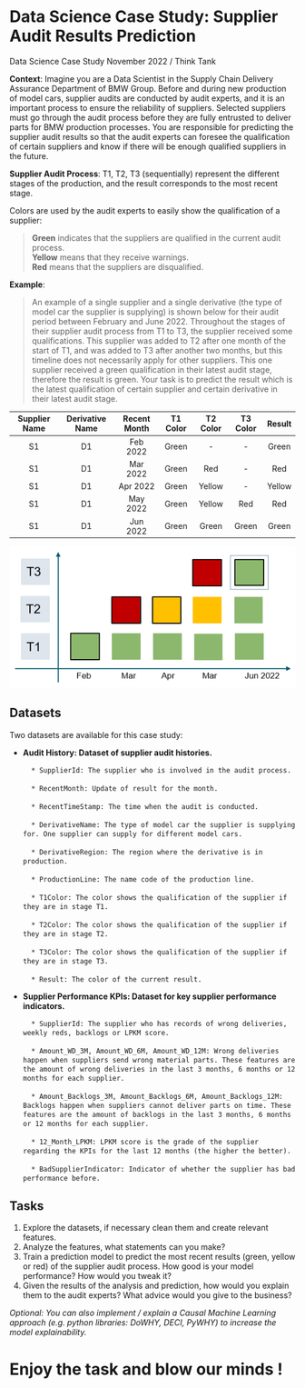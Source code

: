 # Data Science Case Study: Supplier Audit Results Prediction
Data Science Case Study November 2022 / Think Tank

**Context**: Imagine you are a Data Scientist in the Supply Chain Delivery Assurance Department of BMW Group. Before and during new production of model cars, supplier audits are conducted by audit experts, and it is an important process to ensure the reliability of suppliers. Selected suppliers must go through the audit process before they are fully entrusted to deliver parts for BMW production processes. You are responsible for predicting the supplier audit results so that the audit experts can foresee the qualification of certain suppliers and know if there will be enough qualified suppliers in the future.

**Supplier Audit Process**: T1, T2, T3 (sequentially) represent the different stages of the production, and the result corresponds to the most recent stage.

Colors are used by the audit experts to easily show the qualification of a supplier:

> **Green** indicates that the suppliers are qualified in the current audit process. \
**Yellow** means that they receive warnings. \
**Red** means that the suppliers are disqualified.

**Example**: 

> An example of a single supplier and a single derivative (the type of model car the supplier is supplying) is shown below for their audit period between February and June 2022. Throughout the stages of their supplier audit process from T1 to T3, the supplier received some qualifications. This supplier was added to T2 after one month of the start of T1, and was added to T3 after another two months, but this timeline does not necessarily apply for other suppliers. This one supplier received a green qualification in their latest audit stage, therefore the result is green. Your task is to predict the result which is the latest qualification of certain supplier and certain derivative in their latest audit stage.

|Supplier Name |Derivative Name|Recent Month|T1 Color|T2 Color|T3 Color|Result|
|:-:|:-:|:-:|:-:|:-:|:-:|:-:|
|S1|D1|Feb 2022|Green|-|-|Green|
|S1|D1|Mar 2022|Green|Red|-|Red|
|S1|D1|Apr 2022|Green|Yellow|-|Yellow|
|S1|D1|May 2022|Green|Yellow|Red|Red|
|S1|D1|Jun 2022|Green|Green|Green|Green|

![alt text](https://github.com/ThinkTankBMWGroup/DataScienceStudyCase/blob/main/Example.PNG?raw=true)

## Datasets
Two datasets are available for this case study:

- **Audit History: Dataset of supplier audit histories.**

		* SupplierId: The supplier who is involved in the audit process.

		* RecentMonth: Update of result for the month.

		* RecentTimeStamp: The time when the audit is conducted.

		* DerivativeName: The type of model car the supplier is supplying for. One supplier can supply for different model cars.

		* DerivativeRegion: The region where the derivative is in production.

		* ProductionLine: The name code of the production line.

		* T1Color: The color shows the qualification of the supplier if they are in stage T1.

		* T2Color: The color shows the qualification of the supplier if they are in stage T2.

		* T3Color: The color shows the qualification of the supplier if they are in stage T3.

		* Result: The color of the current result.

- **Supplier Performance KPIs: Dataset for key supplier performance indicators.**

		* SupplierId: The supplier who has records of wrong deliveries, weekly reds, backlogs or LPKM score.
	
		* Amount_WD_3M, Amount_WD_6M, Amount_WD_12M: Wrong deliveries happen when suppliers send wrong material parts. These features are the amount of wrong deliveries in the last 3 months, 6 months or 12 months for each supplier.

		* Amount_Backlogs_3M, Amount_Backlogs_6M, Amount_Backlogs_12M: Backlogs happen when suppliers cannot deliver parts on time. These features are the amount of backlogs in the last 3 months, 6 months or 12 months for each supplier.

		* 12_Month_LPKM: LPKM score is the grade of the supplier regarding the KPIs for the last 12 months (the higher the better).

		* BadSupplierIndicator: Indicator of whether the supplier has bad performance before.

## Tasks

1. Explore the datasets, if necessary clean them and create relevant features.
2. Analyze the features, what statements can you make?
3. Train a prediction model to predict the most recent results (green, yellow or red) of the supplier audit process. How good is your model performance? How would you tweak it?
4. Given the results of the analysis and prediction, how would you explain them to the audit experts? What advice would you give to the business?

*Optional: You can also implement / explain a Causal Machine Learning approach (e.g. python libraries: DoWHY, DECI, PyWHY) to increase the model explainability.*

# Enjoy the task and blow our minds !
